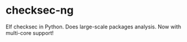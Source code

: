 checksec-ng
===========

Elf checksec in Python. Does large-scale packages analysis. Now with multi-core support!